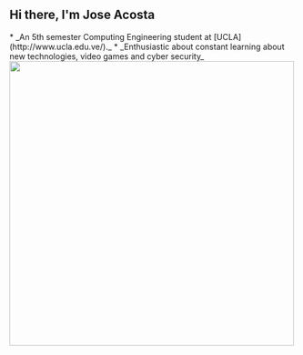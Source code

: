 <h2>Hi there, I'm Jose Acosta</h2>
* _An 5th semester Computing Engineering student at [UCLA](http://www.ucla.edu.ve/)._
* _Enthusiastic about constant learning about new technologies, video games and cyber security_

<img src="https://64.media.tumblr.com/c29cd9bf7276ca70866927c0aece88fa/tumblr_inline_pek84tR3Fp1tynx5s_1280.gifv" width="500">
